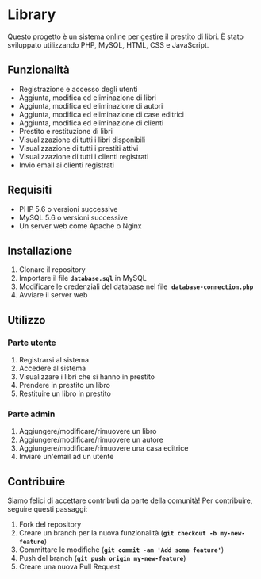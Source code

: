 # Library

Questo progetto è un sistema online per gestire il prestito di libri. È stato sviluppato utilizzando PHP, MySQL, HTML, CSS e JavaScript.

## Funzionalità

- Registrazione e accesso degli utenti
- Aggiunta, modifica ed eliminazione di libri
- Aggiunta, modifica ed eliminazione di autori
- Aggiunta, modifica ed eliminazione di case editrici
- Aggiunta, modifica ed eliminazione di clienti
- Prestito e restituzione di libri
- Visualizzazione di tutti i libri disponibili
- Visualizzazione di tutti i prestiti attivi
- Visualizzazione di tutti i clienti registrati
- Invio email ai clienti registrati

## Requisiti

- PHP 5.6 o versioni successive
- MySQL 5.6 o versioni successive
- Un server web come Apache o Nginx

## Installazione

1. Clonare il repository
2. Importare il file **`database.sql`** in MySQL
3. Modificare le credenziali del database nel file  **`database-connection.php`** 
4. Avviare il server web

## Utilizzo

### Parte utente
1. Registrarsi al sistema
2. Accedere al sistema
3. Visualizzare i libri che si hanno in prestito
4. Prendere in prestito un libro
5. Restituire un libro in prestito

### Parte admin
1. Aggiungere/modificare/rimuovere un libro
2. Aggiungere/modificare/rimuovere un autore
3. Aggiungere/modificare/rimuovere una casa editrice
4. Inviare un'email ad un utente

## Contribuire

Siamo felici di accettare contributi da parte della comunità! Per contribuire, seguire questi passaggi:

1. Fork del repository
2. Creare un branch per la nuova funzionalità (**`git checkout -b my-new-feature`**)
3. Committare le modifiche (**`git commit -am 'Add some feature'`**)
4. Push del branch (**`git push origin my-new-feature`**)
5. Creare una nuova Pull Request
